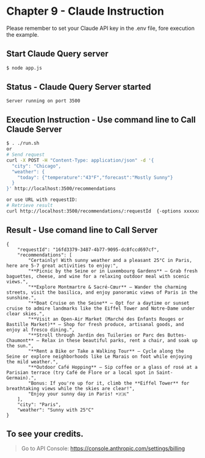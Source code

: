 # Chapter 9 - Claude Instruction
Please remember to set your Claude API key in the .env file, fore execution the example.

## Start Claude Query server
``` sh
$ node app.js
```
## Status - Claude Query Server started
```
Server running on port 3500  
```

## Execution Instruction - Use command line to Call Claude Server
``` sh
$ . ./run.sh 
or
# Send request
curl -X POST -H "Content-Type: application/json" -d '{
  "city": "Chicago",
  "weather": {
    "today": {"temperature":"43°F","forecast":"Mostly Sunny"}
  }
}' http://localhost:3500/recommendations

or use URL with requestID:
# Retrieve result
curl http://localhost:3500/recommendations/:requestId  {-options xxxxxx}
```
## Result - Use comand line to Call Server
```
{
    "requestId": "16fd3379-3487-4b77-9095-dc8fccd697cf",
    "recommendations": [
        "Certainly! With sunny weather and a pleasant 25°C in Paris, here are 5-7 great activities to enjoy:",
        "**Picnic by the Seine or in Luxembourg Gardens** – Grab fresh baguettes, cheese, and wine for a relaxing outdoor meal with scenic views.",
        "**Explore Montmartre & Sacré-Cœur** – Wander the charming streets, visit the basilica, and enjoy panoramic views of Paris in the sunshine.",
        "**Boat Cruise on the Seine** – Opt for a daytime or sunset cruise to admire landmarks like the Eiffel Tower and Notre-Dame under clear skies.",
        "**Visit an Open-Air Market (Marché des Enfants Rouges or Bastille Market)** – Shop for fresh produce, artisanal goods, and enjoy al fresco dining.",
        "**Stroll through Jardin des Tuileries or Parc des Buttes-Chaumont** – Relax in these beautiful parks, rent a chair, and soak up the sun.",
        "**Rent a Bike or Take a Walking Tour** – Cycle along the Seine or explore neighborhoods like Le Marais on foot while enjoying the mild weather.",
        "**Outdoor Café Hopping** – Sip coffee or a glass of rosé at a Parisian terrace (try Café de Flore or a local spot in Saint-Germain).",
        "Bonus: If you're up for it, climb the **Eiffel Tower** for breathtaking views while the skies are clear!",
        "Enjoy your sunny day in Paris! ☀️🇫🇷"
    ],
    "city": "Paris",
    "weather": "Sunny with 25°C"
}
```

## To see your credits.
>Go to API Console: https://console.anthropic.com/settings/billing 